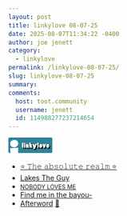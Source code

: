 ```yaml
---
layout: post
title: 𝚕𝚒𝚗𝚔𝚢𝚕𝚘𝚟𝚎 𝟶𝟾-𝟶𝟽-𝟸𝟻
date: 2025-08-07T11:34:22 -0400
author: joe jenett
category:
  - linkylove
permalink: /linkylove-08-07-25/
slug: linkylove-08-07-25
summary:
comments:
  host: toot.community
  username: jenett
  id: 114988277237214654
---
```

<span  class="iwt"><a title="i.webthings linkylove" href="https://iwebthings.joejenett.com/categories/#linkylove"><img src="/images/linkylove.png" alt="linkylove" width="88" height="31" class="ll36"></a></span>
<ul class="linkylove">
	<li><a href="https://theabsoluterealm.com/">⭐ 𝚃𝚑𝚎 𝚊𝚋𝚜𝚘𝚕𝚞𝚝𝚎 𝚛𝚎𝚊𝚕𝚖 ⭐</a></li>
	<li><a title="Lakes/Vaios" href="https://lakestheguy.neocities.org/">Lakes The Guy</a></li>
	<li><a title="Bruno a.k.a. devils" href="https://nlm.lol/"><small>NOBODY LOVES ME</small></a></li>
	<li><a title="@findmeinthebayou" href="https://bayou.neocities.org/">Find me in the bayou-</a></li>
	<li><a title="Bryan" href="https://afterword.blog/">Afterword</a> <a title="thanks Brad!" href="https://pinboard.in/u:ramblinggit">📌</a></li>
</ul>

<a href="https://brid.gy/publish/mastodon"></a>